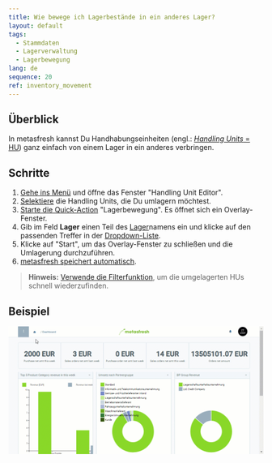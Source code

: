 ```yaml
---
title: Wie bewege ich Lagerbestände in ein anderes Lager?
layout: default
tags:
  - Stammdaten
  - Lagerverwaltung
  - Lagerbewegung
lang: de
sequence: 20
ref: inventory_movement
---
```


## Überblick
In metasfresh kannst Du Handhabungseinheiten (engl.: [*Handling Units* = HU](Handling_Unit_System)) ganz einfach von einem Lager in ein anderes verbringen.

## Schritte
1. [Gehe ins Menü](Menu) und öffne das Fenster "Handling Unit Editor".
1. [Selektiere](AuswahlBelege) die Handling Units, die Du umlagern möchtest.
1. [Starte die Quick-Action](AktionStarten#quick-actions) "Lagerbewegung". Es öffnet sich ein Overlay-Fenster.
1. Gib im Feld **Lager** einen Teil des [Lager](Neues_Lager_anlegen)namens ein und klicke auf den passenden Treffer in der <a href="Keyboard_Shortcuts_Liste#dropdown" title="Dynamisches Suchfeld (Autocomplete)">Dropdown-Liste</a>.
1. Klicke auf "Start", um das Overlay-Fenster zu schließen und die Umlagerung durchzuführen.
1. [metasfresh speichert automatisch](Speicheranzeige).
 >**Hinweis:** [Verwende die Filterfunktion](Filterfunktion), um die umgelagerten HUs schnell wiederzufinden.

## Beispiel
<kbd><img src="assets/Lagerbewegung.gif" alt="GIF: Lagerbestände in ein anderes Lager bewegen"></kbd>
